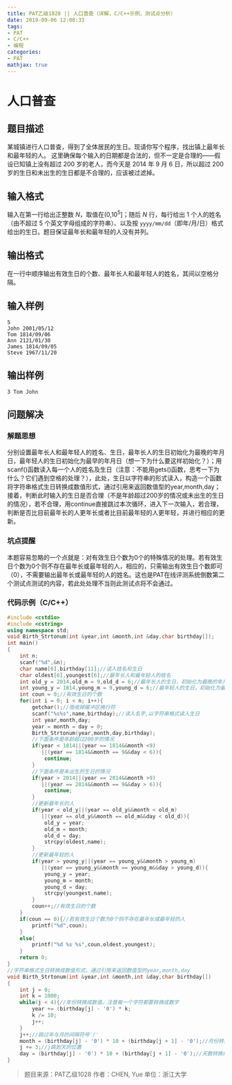 ```yaml
---
title: PAT乙级1028 || 人口普查（详解，C/C++示例，测试点分析）
date: 2019-09-06 12:08:33
tags:
- PAT
- C/C++
- 编程
categories:
- PAT
mathjax: true
---
```


# **人口普查**
## **题目描述**
某城镇进行人口普查，得到了全体居民的生日。现请你写个程序，找出镇上最年长和最年轻的人。
这里确保每个输入的日期都是合法的，但不一定是合理的——假设已知镇上没有超过 200 岁的老人，而今天是 2014 年 9 月 6 日，所以超过 200 岁的生日和未出生的生日都是不合理的，应该被过滤掉。

## **输入格式**
输入在第一行给出正整数 *N*，取值在(0,$10^5$]；随后 *N* 行，每行给出 1 个人的姓名（由不超过 5 个英文字母组成的字符串）、以及按 `yyyy/mm/dd`（即年/月/日）格式给出的生日。题目保证最年长和最年轻的人没有并列。
## **输出格式**
在一行中顺序输出有效生日的个数、最年长人和最年轻人的姓名，其间以空格分隔。
## **输入样例**
```null
5
John 2001/05/12
Tom 1814/09/06
Ann 2121/01/30
James 1814/09/05
Steve 1967/11/20
```
## **输出样例**
```null
3 Tom John
```

## 问题解决
### 解题思想
分别设置最年长人和最年轻人的姓名、生日，最年长人的生日初始化为最晚的年月日，最年轻人的生日初始化为最早的年月日（想一下为什么要这样初始化？）；用scanf()函数读入每一个人的姓名及生日（注意：不能用gets()函数，思考一下为什么？它们遇到空格的处理？），此处，生日以字符串的形式读入，构造一个函数将字符串格式生日转换成数值形式，通过引用来返回数值型的year,month,day；接着，判断此时输入的生日是否合理（不是年龄超过200岁的情况或未出生的生日的情况），若不合理，用continue直接跳过本次循环，进入下一次输入，若合理，判断是否比目前最年长的人更年长或者比目前最年轻的人更年轻，并进行相应的更新。

### **坑点提醒**

本题容易忽略的一个点就是：对有效生日个数为0个的特殊情况的处理。若有效生日个数为0个则不存在最年长或最年轻的人，相应的，只需输出有效生日个数即可（0），不需要输出最年长或最年轻的人的姓名。这也是PAT在线评测系统倒数第二个测试点测试的内容，若此处处理不当则此测试点将不会通过。

### 代码示例（C/C++）

```cpp
#include <cstdio>
#include <cstring>
using namespace std;
void Birth_Strtonum(int &year,int &month,int &day,char birthday[]);
int main()
{
    int n;
    scanf("%d",&n);
    char name[6],birthday[11];//读入姓名和生日
    char oldest[6],youngest[6];//最年长人和最年轻人的姓名
    int old_y = 2014,old_m = 9,old_d = 6;//最年长人的生日，初始化为最晚的年月日
    int young_y = 1814,young_m = 9,young_d = 6;//最年轻人的生日，初始化为最早的年月日
    int coun = 0;//有效生日的个数
    for(int i = 0; i < n; i++){
        getchar();//吸收掉缓冲区换行符
        scanf("%s%s",name,birthday);//读入名字,以字符串格式读入生日
        int year,month,day;
        year = month = day = 0;
        Birth_Strtonum(year,month,day,birthday);
        //下面条件是年龄超过200岁的情况
        if(year < 1814||(year == 1814&&month <9)
           ||(year == 1814&&month == 9&&day < 6)){
            continue;
        }
        //下面条件是未出生的生日的情况
        if(year > 2014||(year == 2014&&month >9)
           ||(year == 2014&&month == 9&&day > 6)){
            continue;
        }
        //更新最年长的人
        if(year < old_y||(year == old_y&&month < old_m)
           ||(year == old_y&&month == old_m&&day < old_d)){
            old_y = year;
            old_m = month;
            old_d = day;
            strcpy(oldest,name);
        }
        //更新最年轻的人
        if(year > young_y||(year == young_y&&month > young_m)
           ||(year == young_y&&month == young_m&&day > young_d)){
            young_y = year;
            young_m = month;
            young_d = day;
            strcpy(youngest,name);
        }
        coun++;//有效生日的个数
    }
    if(coun == 0){//若有效生日个数为0个则不存在最年长或最年轻的人
        printf("%d",coun);
    }
    else{
        printf("%d %s %s",coun,oldest,youngest);
    }
    return 0;
}
//字符串格式生日转换成数值形式，通过引用来返回数值型的year,month,day
void Birth_Strtonum(int &year,int &month,int &day,char birthday[])
{
    int j = 0;
    int k = 1000;
    while(j < 4){//年份转换成数值，注意每一个字符都要转换成数字
        year += (birthday[j] - '0') * k;
        k /= 10;
        j++;
    }
    j++;//跳过年与月的间隔符号'/'
    month = (birthday[j] - '0') * 10 + (birthday[j + 1] - '0');//月份转换成数值
    j += 3;//j跳到天的位置
    day = (birthday[j] - '0') * 10 + (birthday[j + 1] - '0');//天数转换成数值
}
```
>题目来源：PAT乙级1028
>作者：CHEN, Yue
>单位：浙江大学
